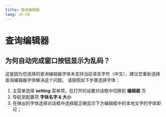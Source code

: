 ```yaml
---
title: 查询编辑器
lang: zh-CN
---
```


# 查询编辑器

## 为何自动完成窗口按钮显示为乱码？
这是因为您选择的查询编辑器字体未支持当前语言字符（中文），建议您重新选择查询编辑器字体解决这个问题。
请按照如下步骤选择字体：
1. 主菜单选择 __setting__ 菜单项，在打开的设置对话框中切换到 __编辑器__ 页
2. 导航至配置项 __字体名字 & 大小__
3. 在弹出的字体选择对话框中选择能正确显示下方编辑框中的本地文字的字体即可；
